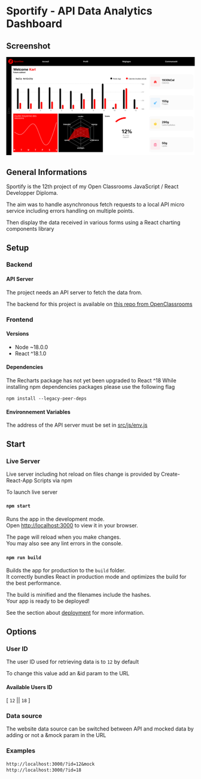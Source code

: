 # Sportify - API Data Analytics Dashboard

## Screenshot

![Website screenshot](/src/assets/screenshot.png "Screenshot")

## General Informations

Sportify is the 12th project of my Open Classrooms JavaScript / React Developper Diploma.

The aim was to handle asynchronous fetch requests to a local API micro service including errors handling on multiple points. 

Then display the data received in various forms using a React charting components library

## Setup

### Backend

#### API Server

The project needs an API server to fetch the data from.

The backend for this project is available on [this repo from OpenClassrooms](https://github.com/OpenClassrooms-Student-Center/P9-front-end-dashboard)

### Frontend

#### Versions

- Node ~18.0.0
- React ^18.1.0

#### Dependencies

The Recharts package has not yet been upgraded to React ^18
While installing npm dependencies packages please use the following flag

```
npm install --legacy-peer-deps
```

#### Environnement Variables

The address of the API server must be set in [src/js/env.js](src/js/env.js)

## Start

### Live Server

Live server including hot reload on files change is provided by Create-React-App Scripts via npm

To launch live server 

#### `npm start`

Runs the app in the development mode.\
Open [http://localhost:3000](http://localhost:3000) to view it in your browser.

The page will reload when you make changes.\
You may also see any lint errors in the console.

#### `npm run build`

Builds the app for production to the `build` folder.\
It correctly bundles React in production mode and optimizes the build for the best performance.

The build is minified and the filenames include the hashes.\
Your app is ready to be deployed!

See the section about [deployment](https://facebook.github.io/create-react-app/docs/deployment) for more information.

## Options

### User ID

The user ID used for retrieving data is to `12` by default

To change this value add an &id param to the URL

#### Available Users ID

[ `12` || `18` ]

### Data source

The website data source can be switched between API and mocked data by adding or not a &mock param in the URL

### Examples

```http
http://localhost:3000/?id=12&mock
http://localhost:3000/?id=18
```